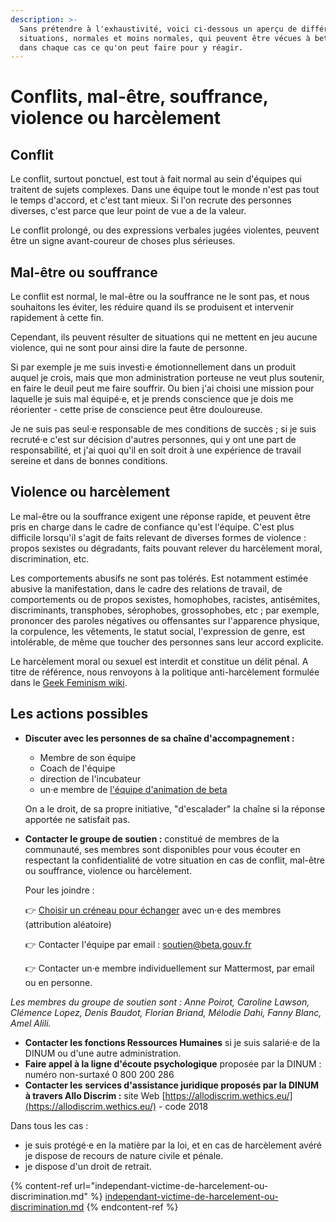 ```yaml
---
description: >-
  Sans prétendre à l'exhaustivité, voici ci-dessous un aperçu de différentes
  situations, normales et moins normales, qui peuvent être vécues à beta, et
  dans chaque cas ce qu'on peut faire pour y réagir.
---
```


# Conflits, mal-être, souffrance, violence ou harcèlement

## Conflit

Le conflit, surtout ponctuel, est tout à fait normal au sein d'équipes qui traitent de sujets complexes. Dans une équipe tout le monde n'est pas tout le temps d'accord, et c'est tant mieux. Si l'on recrute des personnes diverses, c'est parce que leur point de vue a de la valeur.

Le conflit prolongé, ou des expressions verbales jugées violentes, peuvent être un signe avant-coureur de choses plus sérieuses.&#x20;

## Mal-être ou souffrance

Le conflit est normal, le mal-être ou la souffrance ne le sont pas, et nous souhaitons les éviter, les réduire quand ils se produisent et intervenir rapidement à cette fin.

Cependant, ils peuvent résulter de situations qui ne mettent en jeu aucune violence, qui ne sont pour ainsi dire la faute de personne.

Si par exemple je me suis investi·e émotionnellement dans un produit auquel je crois, mais que mon administration porteuse ne veut plus soutenir, en faire le deuil peut me faire souffrir. Ou bien j'ai choisi une mission pour laquelle je suis mal équipé·e, et je prends conscience que je dois me réorienter - cette prise de conscience peut être douloureuse.

Je ne suis pas seul·e responsable de mes conditions de succès ; si je suis recruté·e c'est sur décision d'autres personnes, qui y ont une part de responsabilité, et j'ai quoi qu'il en soit droit à une expérience de travail sereine et dans de bonnes conditions.

## Violence ou harcèlement

Le mal-être ou la souffrance exigent une réponse rapide, et peuvent être pris en charge dans le cadre de confiance qu'est l'équipe. C'est plus difficile lorsqu'il s'agit de faits relevant de diverses formes de violence : propos sexistes ou dégradants, faits pouvant relever du harcèlement moral, discrimination, etc.

Les comportements abusifs ne sont pas tolérés. Est notamment estimée abusive la manifestation, dans le cadre des relations de travail, de comportements ou de propos sexistes, homophobes, racistes, antisémites, discriminants, transphobes, sérophobes, grossophobes, etc ; par exemple, prononcer des paroles négatives ou offensantes sur l'apparence physique, la corpulence, les vêtements, le statut social, l'expression de genre, est intolérable, de même que toucher des personnes sans leur accord explicite.

Le harcèlement moral ou sexuel est interdit et constitue un délit pénal. A titre de référence, nous renvoyons à la politique anti-harcèlement formulée dans le [Geek Feminism wiki](https://geekfeminism.wikia.org/wiki/Conference\_anti-harassment/Policy).

## Les actions possibles

*   **Discuter avec les personnes de sa chaîne d'accompagnement :**

    * Membre de son équipe
    * Coach de l'équipe
    * direction de l'incubateur
    * un·e membre de [l'équipe d'animation de beta](../../../decouvrir-les-guides-des-autres-incubateurs/incubateur-de-la-dinum/lequipe-danimation-beta.gouv.fr.md)

    On a le droit, de sa propre initiative, "d'escalader" la chaîne si la réponse apportée ne satisfait pas.
*   **Contacter le groupe de soutien :** constitué de membres de la communauté, ses membres sont disponibles pour vous écouter en respectant la confidentialité de votre situation en cas de conflit, mal-être ou souffrance, violence ou harcèlement.

    Pour les joindre :&#x20;

    👉 [Choisir un créneau pour échanger](https://app.calendso.incubateur.net/team/soutien/prise-de-contact-avec-l--quipe-de-soutien) avec un·e des membres (attribution aléatoire)

    👉 Contacter l'équipe par email : soutien@beta.gouv.fr

    👉 Contacter un·e membre individuellement sur Mattermost, par email ou en personne.

_Les membres du groupe de soutien sont : Anne Poirot, Caroline Lawson, Clémence Lopez, Denis Baudot, Florian Briand, Mélodie Dahi, Fanny Blanc, Amel Alili._

* **Contacter les fonctions Ressources Humaines** si je suis salarié·e de la DINUM ou d'une autre administration.
* **Faire appel à la ligne d'écoute psychologique** proposée par la DINUM : numéro non-surtaxé 0 800 200 286
* **Contacter les** **services d'assistance juridique proposés par la DINUM à travers Allo Discrim :** site Web [https://allodiscrim.wethics.eu/](https://allodiscrim.wethics.eu/) - code 2018

Dans tous les cas :&#x20;

* je suis protégé·e en la matière par la loi, et en cas de harcèlement avéré je dispose de recours de nature civile et pénale.
* je dispose d'un droit de retrait.



{% content-ref url="independant-victime-de-harcelement-ou-discrimination.md" %}
[independant-victime-de-harcelement-ou-discrimination.md](independant-victime-de-harcelement-ou-discrimination.md)
{% endcontent-ref %}
